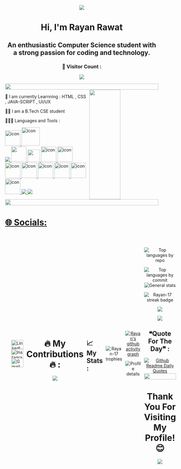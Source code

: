 <h2 align="center">
<img src="https://readme-typing-svg.herokuapp.com/?font=Righteous&size=35&center=true&vCenter=true&width=500&height=70&duration=3300&lines=Welcome+To+My+Git-Hub!!+👋🏻;+I'm+Rayan+Rawat;" /></h1>


<h1 align="center">Hi, I'm Rayan Rawat </h1>
<h2 align="center">An enthusiastic Computer Science student with a strong passion for coding and technology.</h2>

</div>
<h3 align ="center"><b> 👀  Visitor Count :</b></h3>
</div>

<p align="center" >   
  <img src="https://profile-counter.glitch.me/Rayan-17/count.svg" />  
</p>


</div>
<div>
<img src="https://i.imgur.com/dBaSKWF.gif" height="20" width="100%">
<img align="right" height="360" src="https://media1.tenor.com/m/5ry-200hErMAAAAd/hacker-hacker-man.gif" height="45%" width="45%"  />  


<p>🌱 I am currently Learnning :  HTML , CSS , JAVA-SCRIPT , UI/UX </p>

<p>👨‍💻 I am a B.Tech CSE student</p>


🧑🏻‍💻 Languages and Tools : </h3>

<div align="left"> 
<a href="https://skillicons.dev"> <div align="left"> 
<img src="https://techstack-generator.vercel.app/python-icon.svg" alt="icon" width="50" height="50" /> 
<img src="https://techstack-generator.vercel.app/cpp-icon.svg" alt="icon" width="60" height="60" />
<div align="left"> 
<img src="https://skillicons.dev/icons?i=c,notion" />
<img src="https://www.appsheet.com/Content/img/material/appsheet_rebrand_logo.svg" width="50" height="50"> 
<img src="https://media.licdn.com/dms/image/D5612AQGny7xsSSLQ-A/article-cover_image-shrink_600_2000/0/1699480666080?e=2147483647&v=beta&t=3jmL98hJa2MwOmEPsQZ9t3zAH3CjBLEIL-ugNdJ31tY" width="40" height="40">
<img src="https://cdn-icons-png.flaticon.com/512/5968/5968753.png" alt="icon" width="50" height="50">
<img src="https://fullsteam.mit.edu/wp-content/uploads/2020/03/ScratchLogo-300x300.png" alt="icon" width="50" height="50" />
<img src="https://www.wpcrafter.com/wp-content/uploads/2024/08/gamma-1.png" alt="icon" width="50" height="50" />
<img src="https://techstack-generator.vercel.app/java-icon.svg" alt="icon" width="50" height="50" />
<img src="https://repository-images.githubusercontent.com/403817624/3d10f761-1027-4d0a-9906-48361e466d87" alt="icon" width="50" height="50" />
<img src="https://techstack-generator.vercel.app/mysql-icon.svg" alt="icon" width="50" height="50" />
<img src="https://img.icons8.com/?size=160&id=4d9YPiN04osD&format=png" alt="icon" width="50" height="50" />
<img src="https://techstack-generator.vercel.app/js-icon.svg" alt="icon" width="50" height="50" />
<img src="https://skillicons.dev/icons?i=vscode,html,css,js&theme=light" />
<img src="https://skillicons.dev/icons?i=figma&theme=light" />



<img src="https://i.imgur.com/dBaSKWF.gif" height="20" width="100%">


# 🌐 Socials:

<br>
<p align="left">

<div style="display: flex; align-items: center; gap: 10px;">

  <a href="https://linkedin.com/in/rayan-rawat-22bb40315" target="_blank" style="all: unset; display: inline-block;">
    <div align="left">
    <img src="https://raw.githubusercontent.com/rahuldkjain/github-profile-readme-generator/master/src/images/icons/Social/linked-in-alt.svg" alt="LinkedIn" height="30" width="40" />
  </a>
      
  <a href="https://instagram.com/rayan.22._" target="_blank" style="all: unset; display: inline-block;">
  <img src="https://raw.githubusercontent.com/rahuldkjain/github-profile-readme-generator/master/src/images/icons/Social/instagram.svg" alt="Instagram" height="30" width="40" />
  </a>
  
  <a href="mailto:rayanrawat26@gmail.com" target="_blank" style="all: unset; display: inline-block;">
    <img src="https://raw.githubusercontent.com/maurodesouza/profile-readme-generator/master/src/assets/icons/social/gmail/default.svg" alt="Gmail" height="30" width="40" />
  
  </a>
</div>

<div align="center">
<h1> 🔥 My Contributions  🔥 :</h1>

<img src="https://github.com/Rayan-17/Rayan-17/blob/output/github-contribution-grid-snake.gif">


  
<br>


</div>



  <h2>📈 My Stats : </h2>

<div align="center"> 
  
![Rayan-17 trophies](https://github-readme-stats.vercel.app/api/top-langs/?username=Rayan-17&theme=blue-green)

</div>


<div align="center"> 

[![Rayan's github activity graph](https://github-readme-activity-graph.vercel.app/graph?username=Rayan-17&bg_color=1b181b&color=09e8ec&line=04fbd2&point=148cc8&area=true&hide_border=true)](https://github.com/ashutosh00710/github-readme-activity-graph)<br/>


![Profile details](http://github-profile-summary-cards.vercel.app/api/cards/profile-details?username=Rayan-17&theme=radical)

</div>

<div align = " center"> 

![Top languages by repo](http://github-profile-summary-cards.vercel.app/api/cards/repos-per-language?username=Rayan-17&theme=radical)

  ![Top languages by commit](http://github-profile-summary-cards.vercel.app/api/cards/most-commit-language?username=Rayan-17&theme=radical)
![General stats](http://github-profile-summary-cards.vercel.app/api/cards/stats?username=Rayan-17&theme=radical)

![Rayan-17 streak badge](https://github-readme-streak-stats.herokuapp.com?user=Rayan-17&theme=blue-green)
 
  ![](http://github-profile-summary-cards.vercel.app/api/cards/productive-time?username=Rayan-17&theme=2077&utcOffset=8)

 ![](https://github-profile-trophy.vercel.app/?username=Rayan-17&theme=juicyfresh&row=2&column=4)
<p>

  
 <div align="center">
   
<div align="center">
    <h2> ❝Quote For The Day❞ : </h2>
    <a href="https://github.com/cheehwatang/github-readme-daily-quotes">
        <img src="https://readme-daily-quotes.vercel.app/api?theme=vue" alt="Github Readme Daily Quotes">
    </a>
</div>

<img src="https://i.imgur.com/dBaSKWF.gif" height="20" width="100%">


<h1 align="center"><b> Thank You For Visiting My Profile! 😊  </b></h1>
<img align="center" src="https://lh4.googleusercontent.com/proxy/T8woP5YotaGz9eA-7L2bkezSrxh6rj9gMD_D6Mzuhcizz3rMrvrgecx-VJWvUuqSyrj0cvbCWNymoEI">

